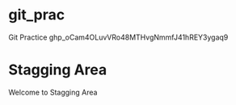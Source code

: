 # git_prac
Git Practice
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

# Stagging Area
Welcome to Stagging Area
